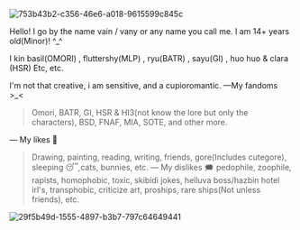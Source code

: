 ![753b43b2-c356-46e6-a018-9615599c845c](https://github.com/Exorcists-tale/Zozo-sleepy-zzz/assets/171959873/ff25187e-5d9d-440d-b1b6-4b39d6f15de1)

Hello! I go by the name vain / vany or any name you call me. I am 14+ years old(Minor)! ^_^

I kin basil(OMORI) , fluttershy(MLP) , ryu(BATR) , sayu(GI) , huo huo & clara (HSR)  Etc, etc. 

I'm not that creative, i am sensitive, and a cupioromantic. 
—My fandoms >_<
> Omori, BATR, GI, HSR & HI3(not know the lore but only the characters), BSD, FNAF, MIA, SOTE, and other more.

— My likes 🍥
> Drawing, painting, reading, writing, friends, gore(Includes cutegore), sleeping 😴,cats, bunnies, etc.
— My dislikes 🗯️
> pedophile, zoophile, rapists, homophobic, toxic, skibidi jokes, helluva boss/hazbin hotel irl's, transphobic, criticize art, proships, rare ships(Not unless friends), etc.

![29f5b49d-1555-4897-b3b7-797c64649441](https://github.com/Exorcists-tale/Zozo-sleepy-zzz/assets/171959873/363d89e1-86ae-46aa-a6a0-8d65bfcfa146)

